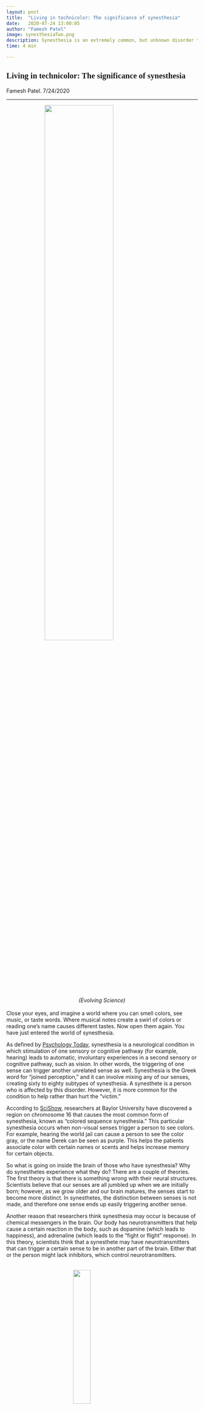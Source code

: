 ```yaml
---
layout: post
title:  "Living in technicolor: The significance of synesthesia"
date:   2020-07-24 13:00:05
author: "Famesh Patel"
image: synesthesiaTwo.png
description: Synesthesia is an extremely common, but unknown disorder that causes people’s senses to be triggered.
time: 4 min

---
```

<h2 style="font-family: Ergonomique Bold">Living in technicolor: The significance of synesthesia</h2>
Famesh Patel. 7/24/2020
<hr>

<img src="{{ site.baseurl }}/images/blogs/2020/july/synesthesiaTwo.png" width="60%" style="display: block; margin: 0 auto"/>  
<center><i>(Evolving Science)</i></center>
<br>
Close your eyes, and imagine a world where you can smell colors, see music, or taste words. Where musical notes create a swirl of colors or reading one’s name causes different tastes. Now open them again. You have just entered the world of synesthesia.

As defined by [Psychology Today](https://www.psychologytoday.com/us/basics/synesthesia), synesthesia is a neurological condition in which stimulation of one sensory or cognitive pathway (for example, hearing) leads to automatic, involuntary experiences in a second sensory or cognitive pathway, such as vision. In other words, the triggering of one sense can trigger another unrelated sense as well. Synesthesia is the Greek word for “joined perception,” and it can involve mixing any of our senses, creating sixty to eighty subtypes of synesthesia. A synesthete is a person who is affected by this disorder. However, it is more common for the condition to help rather than hurt the “victim.”

According to [SciShow](https://www.sciencedaily.com/releases/2020/07/200702144119.htm), researchers at Baylor University have discovered a region on chromosome 16 that causes the most common form of synesthesia, known as “colored sequence synesthesia.” This particular synesthesia occurs when non-visual senses trigger a person to see colors. For example, hearing the world jail can cause a person to see the color gray, or the name Derek can be seen as purple. This helps the patients associate color with certain names or scents and helps increase memory for certain objects.

So what is going on inside the brain of those who have synesthesia? Why do synesthetes experience what they do? There are a couple of theories. The first theory is that there is something wrong with their neural structures. Scientists believe that our senses are all jumbled up when we are initially born; however, as we grow older and our brain matures, the senses start to become more distinct. In synesthetes, the distinction between senses is not made, and therefore one sense ends up easily triggering another sense.

Another reason that researchers think synesthesia may occur is because of chemical messengers in the brain. Our body has neurotransmitters that help cause a certain reaction in the body, such as dopamine (which leads to happiness), and adrenaline (which leads to the “fight or flight” response). In this theory, scientists think that a synesthete may have neurotransmitters that can trigger a certain sense to be in another part of the brain. Either that or the person might lack inhibitors, which control neurotransmitters.

<br>
<img src="{{ site.baseurl }}/images/blogs/2020/july/dopamine.png" width="30%" style="display: block; margin: 0 auto"/>  
<center><i>(Medical News Today)</i></center>
<br>
But because the brain is so complicated, it could potentially be both of these activities combined causing synesthesia.

But how do synesthetes go about their day? Many people with synesthesia believe that their life would be more boring without it. They believe their lives are more colorful and interesting with an extra sensory flair. Some even claim that synesthesia leads to increased memory and creativity. Others can remember names with colors. For example, people might associate a certain number with a specific color, so they can now remember a certain string of numbers based on the color sequence.

If you or someone you know has synesthesia, be glad that you are part of the lucky 2% of the population with this rare condition - so use your potential to the fullest!


<hr>
<img src="{{ site.baseurl }}/images/writingTeam/noProfile.jpg" width="170" style="float: left; margin-right: 30px; margin-bottom: 20px;"/>
<div style="margin-bottom: 5%;">
<span style="font-size: 30px; font-weight: 900;">Famseh Patel</span>
<br>Famesh is a rising senior at BASIS Peoria High School who enjoys all parts of science. Explaining the world around us with science has always seemed interesting to him from metamorphosis to the Higgs Boson. He hopes to help bring more youth to STEM fields so they can understand the natural world around us and appreciate the world for its uniqueness.


</div>
<br>

